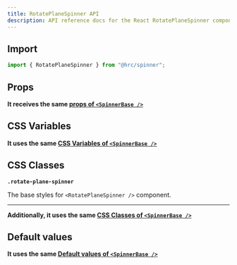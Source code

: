 ```yaml
---
title: RotatePlaneSpinner API
description: API reference docs for the React RotatePlaneSpinner component
---
```


## Import

```js
import { RotatePlaneSpinner } from "@hrc/spinner";
```

## Props

**It receives the same [props of `<SpinnerBase />`](../spinner-base#props)**

## CSS Variables

**It uses the same [CSS Variables of `<SpinnerBase />`](../spinner-base#css-variables)**

## CSS Classes

**`.rotate-plane-spinner`**

The base styles for `<RotatePlaneSpinner />` component.

---

**Additionally, it uses the same [CSS Classes of `<SpinnerBase />`](../spinner-base#css-classes)**

## Default values

**It uses the same [Default values of `<SpinnerBase />`](../spinner-base#default-values)**
